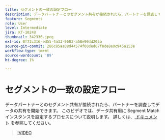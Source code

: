 ```yaml
---
title: セグメントの一致の設定フロー
description: データパートナーとのセグメント共有が接続されたら、パートナーを調査してデータの共有を開始できます。 このビデオでは、...（説明は 60 ～ 160 文字にする必要があります）のプロセスについて説明します
feature: Segments
role: User
level: Intermediate
jira: KT-10248
thumbnail: 342336.jpeg
exl-id: 0f73c316-ed55-4a33-9603-a58e90dd205a
source-git-commit: 286c85aa88d44574f00ded67f0de8e0c945a153e
workflow-type: tm+mt
source-wordcount: '89'
ht-degree: 1%

---
```


# セグメントの一致の設定フロー

データパートナーとのセグメント共有が接続されたら、パートナーを調査してデータの共有を開始できます。 このビデオでは、データ共有用に Segment Match インスタンスを設定するプロセスについて説明します。 詳しくは、[ ドキュメント ](https://experienceleague.adobe.com/docs/experience-platform/segmentation/ui/segment-match/overview.html?lang=ja) を参照してください。

>[!VIDEO](https://video.tv.adobe.com/v/342336/?learn=on&enablevpops)
